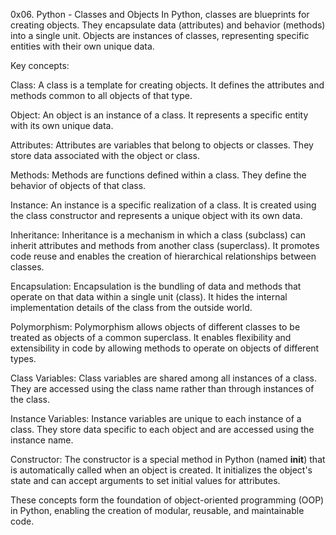 0x06. Python - Classes and Objects
In Python, classes are blueprints for creating objects. They encapsulate data (attributes) and behavior (methods) into a single unit. Objects are instances of classes, representing specific entities with their own unique data.

Key concepts:

Class: A class is a template for creating objects. It defines the attributes and methods common to all objects of that type.

Object: An object is an instance of a class. It represents a specific entity with its own unique data.

Attributes: Attributes are variables that belong to objects or classes. They store data associated with the object or class.

Methods: Methods are functions defined within a class. They define the behavior of objects of that class.

Instance: An instance is a specific realization of a class. It is created using the class constructor and represents a unique object with its own data.

Inheritance: Inheritance is a mechanism in which a class (subclass) can inherit attributes and methods from another class (superclass). It promotes code reuse and enables the creation of hierarchical relationships between classes.

Encapsulation: Encapsulation is the bundling of data and methods that operate on that data within a single unit (class). It hides the internal implementation details of the class from the outside world.

Polymorphism: Polymorphism allows objects of different classes to be treated as objects of a common superclass. It enables flexibility and extensibility in code by allowing methods to operate on objects of different types.

Class Variables: Class variables are shared among all instances of a class. They are accessed using the class name rather than through instances of the class.

Instance Variables: Instance variables are unique to each instance of a class. They store data specific to each object and are accessed using the instance name.

Constructor: The constructor is a special method in Python (named __init__) that is automatically called when an object is created. It initializes the object's state and can accept arguments to set initial values for attributes.

These concepts form the foundation of object-oriented programming (OOP) in Python, enabling the creation of modular, reusable, and maintainable code.
